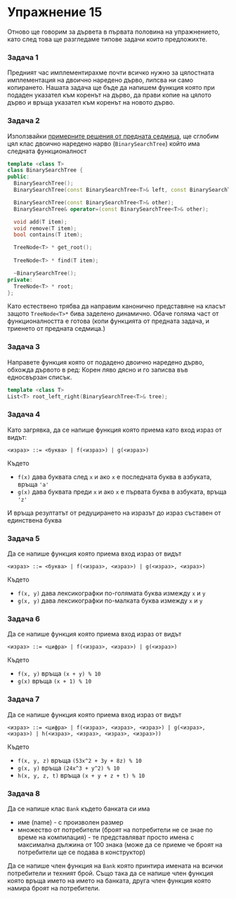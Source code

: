 # Упражнение 15

Отново ще говорим за дървета в първата половина на упражнението, като след това ще разгледаме типове задачи които предложихте.

### Задача 1
Предният час имплементирахме почти всичко нужно за цялостната имплементация на двоично наредено дърво, липсва ни само копирането. Нашата задача ще бъде да напишем функция която при подаден указател към коренът на дърво, да прави копие на цялото дърво и връща указател към коренът на новото дърво.

### Задача 2
Използвайки [примерните решения от предната седмица](../14-trees/sample-solutions/trees.cpp), ще сглобим цял клас двоично наредено нарво (`BinarySearchTree`) който има следната функционалност

```c++
template <class T>
class BinarySearchTree {
public:
  BinarySearchTree();
  BinarySearchTree(const BinarySearchTree<T>& left, const BinarySearchTree<T>& right, root);

  BinarySearchTree(const BinarySearchTree<T>& other);
  BinarySearchTree& operator=(const BinarySearchTree<T>& other);

  void add(T item);
  void remove(T item);
  bool contains(T item);

  TreeNode<T> * get_root();
  
  TreeNode<T> * find(T item); 

  ~BinarySearchTree();
private:
  TreeNode<T> * root;
};
```

Като естествено трябва да направим канонично представяне на класът защото `TreeNode<T>*` бива заделено динамично. Обаче голяма част от функционалността е готова (копи функцията от предната задача, и триенето от предната седмица.)

### Задача 3
Направете функция която от подадено двоично наредено дърво, обхожда дървото в ред: Корен ляво дясно и го записва във едносвързан списък.

```c++
template <class T>
List<T> root_left_right(BinarySearchTree<T>& tree); 
```

### Задача 4
Като загрявка, да се напише функция която приема като вход израз от видът:
```
<израз> ::= <буква> | f(<израз>) | g(<израз>)
```

Където
- `f(x)` дава буквата след `x` и ако `x` е последната буква в азбуката, връща `'a'`
- `g(x)` дава буквата преди `x` и ако `x` е първата буква в азбуката, връща `'z'`

И връща резултатът от редуцирането на изразът до израз съставен от единствена буква

### Задача 5
Да се напише функция която приема вход израз от видът

```
<израз> ::= <буква> | f(<израз>, <израз>) | g(<израз>, <израз>)
```

Където
- `f(x, y)` дава лексикографки по-голямата буква измежду `x` и `y`
- `g(x, y)` дава лексикографки по-малката буква измежду `x` и `y`

### Задача 6
Да се напише функция която приема вход израз от видът
```
<израз> ::= <цифра> | f(<израз>, <израз>) | g(<израз>)
```

Където
- `f(x, y)` връща `(x + y) % 10`
- `g(x)` връща `(x + 1) % 10`

### Задача 7
Да се напише функция която приема вход израз от видът
```
<израз> ::= <цифра> | f(<израз>, <израз>, <израз>) | g(<израз>, <израз>) | h(<израз>, <израз>, <израз>, <израз>))
```

Където
- `f(x, y, z)` връща `(53x^2 + 3y + 8z) % 10`
- `g(x, y)` връща `(24x^3 + y^2) % 10`
- `h(x, y, z, t)` връща `(x + y + z + t) % 10`

### Задача 8
Да се напише клас `Bank` където банката си има 
- име (name) - с произволен размер
- множество от потребители (броят на потребители не се знае по време на компилация) - те представляват просто имена с максимална дължина от 100 знака (може да се приеме че броят на потребители ще се подава в конструктор)

Да се напише член функция на `Bank` която принтира имената на всички потребители и техният брой.
Също така да се напише член функция която връща името на името на банката, друга член функция която намира броят на потребители.

